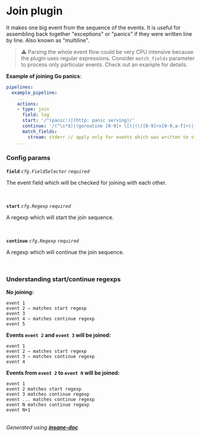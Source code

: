 # Join plugin
It makes one big event from the sequence of the events.
It is useful for assembling back together "exceptions" or "panics" if they were written line by line.
Also known as "multiline".

> ⚠ Parsing the whole event flow could be very CPU intensive because the plugin uses regular expressions.
> Consider `match_fields` parameter to process only particular events. Check out an example for details.

**Example of joining Go panics**:
```yaml
pipelines:
  example_pipeline:
    ...
    actions:
    - type: join
      field: log
      start: '/^(panic:)|(http: panic serving)/'
      continue: '/(^\s*$)|(goroutine [0-9]+ \[)|(\([0-9]+x[0-9,a-f]+)|(\.go:[0-9]+ \+[0-9]x)|(\/.*\.go:[0-9]+)|(\(...\))|(main\.main\(\))|(created by .*\/.*\.)|(^\[signal)|(panic.+[0-9]x[0-9,a-f]+)|(panic:)/'
      match_fields:
        stream: stderr // apply only for events which was written to stderr to save CPU time
    ...
```

### Config params
**`field`** *`cfg.FieldSelector`* *`required`* 

The event field which will be checked for joining with each other.

<br>

**`start`** *`cfg.Regexp`* *`required`* 

A regexp which will start the join sequence.

<br>

**`continue`** *`cfg.Regexp`* *`required`* 

A regexp which will continue the join sequence.

<br>


### Understanding start/continue regexps
**No joining:**
```
event 1
event 2 – matches start regexp
event 3
event 4 – matches continue regexp
event 5
```

**Events `event 2` and `event 3` will be joined:**
```
event 1
event 2 – matches start regexp
event 3 – matches continue regexp
event 4
```

**Events from `event 2` to `event N` will be joined:**
```
event 1
event 2 matches start regexp
event 3 matches continue regexp
event ... matches continue regexp
event N matches continue regexp
event N+1
```
<br>*Generated using [__insane-doc__](https://github.com/vitkovskii/insane-doc)*